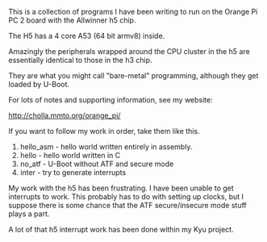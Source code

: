 This is a collection of programs I have been writing to run on
the Orange Pi PC 2 board with the Allwinner h5 chip.

The H5 has a 4 core A53 (64 bit armv8) inside.

Amazingly the peripherals wrapped around the CPU cluster in the h5
are essentially identical to those in the h3 chip.

They are what you might call "bare-metal"
programming, although they get loaded by U-Boot.

For lots of notes and supporting information, see my website:

http://cholla.mmto.org/orange_pi/

If you want to follow my work in order, take them like this.

1. hello_asm - hello world written entirely in assembly.
2. hello - hello world written in C
3. no_atf - U-Boot without ATF and secure mode
4. inter - try to generate interrupts

My work with the h5 has been frustrating.
I have been unable to get interrupts to work.
This probably has to do with setting up clocks, but I suppose
there is some chance that the ATF secure/insecure mode stuff plays a part.

A lot of that h5 interrupt work has been done within my Kyu project.
